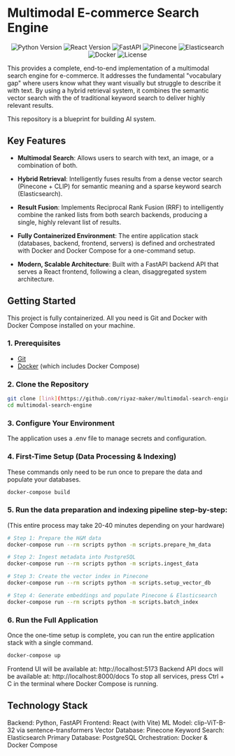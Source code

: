 # Multimodal E-commerce Search Engine

<p align="center">
  <img src="https://img.shields.io/badge/Python-3.11-blue.svg" alt="Python Version">
  <img src="https://img.shields.io/badge/React-18-blue.svg" alt="React Version">
  <img src="https://img.shields.io/badge/Framework-FastAPI-green.svg" alt="FastAPI">
  <img src="https://img.shields.io/badge/Vector_DB-Pinecone-blue.svg" alt="Pinecone">
  <img src="https://img.shields.io/badge/Search-Elasticsearch-yellow.svg" alt="Elasticsearch">
  <img src="https://img.shields.io/badge/Orchestration-Docker-blue.svg" alt="Docker">
  <img src="https://img.shields.io/badge/License-MIT-green.svg" alt="License">
</p>

This provides a complete, end-to-end implementation of a multimodal search engine for e-commerce. It addresses the fundamental "vocabulary gap" where users know what they want visually but struggle to describe it with text. By using a hybrid retrieval system, it combines the  semantic vector search with the of traditional keyword search to deliver highly relevant results.

This repository is a blueprint for building AI system.

## Key Features

* **Multimodal Search**: Allows users to search with text, an image, or a combination of both.

* **Hybrid Retrieval**: Intelligently fuses results from a dense vector search (Pinecone + CLIP) for semantic meaning and a sparse keyword search (Elasticsearch).

* **Result Fusion**: Implements Reciprocal Rank Fusion (RRF) to intelligently combine the ranked lists from both search backends, producing a single, highly relevant list of results.

* **Fully Containerized Environment**: The entire application stack (databases, backend, frontend, servers) is defined and orchestrated with Docker and Docker Compose for a one-command setup.

* **Modern, Scalable Architecture**: Built with a FastAPI backend API that serves a React frontend, following a clean, disaggregated system architecture.

## Getting Started

This project is fully containerized. All you need is Git and Docker with Docker Compose installed on your machine.

### 1. Prerequisites

- [Git](https://git-scm.com/)
- [Docker](https://www.docker.com/products/docker-desktop/) (which includes Docker Compose)

### 2. Clone the Repository

```bash
git clone [link](https://github.com/riyaz-maker/multimodal-search-engine)
cd multimodal-search-engine
```

### 3. Configure Your Environment
The application uses a .env file to manage secrets and configuration.

### 4. First-Time Setup (Data Processing & Indexing)
These commands only need to be run once to prepare the data and populate your databases.

```bash
docker-compose build
```

### 5. Run the data preparation and indexing pipeline step-by-step:
(This entire process may take 20-40 minutes depending on your hardware)

```bash
# Step 1: Prepare the H&M data
docker-compose run --rm scripts python -m scripts.prepare_hm_data

# Step 2: Ingest metadata into PostgreSQL
docker-compose run --rm scripts python -m scripts.ingest_data

# Step 3: Create the vector index in Pinecone
docker-compose run --rm scripts python -m scripts.setup_vector_db

# Step 4: Generate embeddings and populate Pinecone & Elasticsearch
docker-compose run --rm scripts python -m scripts.batch_index
```

### 6. Run the Full Application
Once the one-time setup is complete, you can run the entire application stack with a single command.
```bash
docker-compose up
```
Frontend UI will be available at: http://localhost:5173
Backend API docs will be available at: http://localhost:8000/docs
To stop all services, press Ctrl + C in the terminal where Docker Compose is running.

## Technology Stack
Backend: Python, FastAPI
Frontend: React (with Vite)
ML Model: clip-ViT-B-32 via sentence-transformers
Vector Database: Pinecone
Keyword Search: Elasticsearch
Primary Database: PostgreSQL
Orchestration: Docker & Docker Compose
